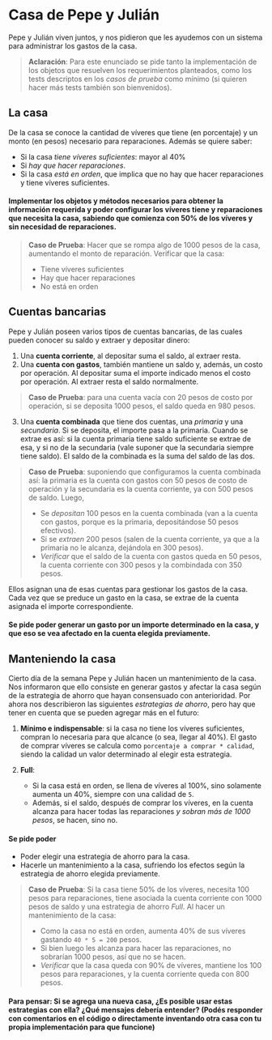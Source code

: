 # Casa de Pepe y Julián

Pepe y Julián viven juntos, y nos pidieron que les ayudemos con un sistema para administrar los gastos de la casa.

> **Aclaración**: Para este enunciado se pide tanto la implementación de los objetos que resuelven los requerimientos planteados, como los tests descriptos en los _casos de prueba_ como mínimo (si quieren hacer más tests también son bienvenidos).

## La casa
De la casa se conoce la cantidad de víveres que tiene (en porcentaje) y un monto (en pesos) necesario para reparaciones. Además se quiere saber:
- Si la casa _tiene víveres suficientes_: mayor al 40%
- Si _hay que hacer reparaciones_.
- Si la casa _está en orden_, que implica que no hay que hacer reparaciones y tiene víveres suficientes.

#### Implementar los objetos y métodos necesarios para obtener la información requerida y poder configurar los víveres tiene y reparaciones que necesita la casa, sabiendo que comienza con 50% de los víveres y sin necesidad de reparaciones.

> **Caso de Prueba**: Hacer que se rompa algo de 1000 pesos de la casa, aumentando el monto de reparación. Verificar que la casa:
> - Tiene víveres suficientes
> - Hay que hacer reparaciones
> - No está en orden

## Cuentas bancarias
Pepe y Julián poseen varios tipos de cuentas bancarias, de las cuales pueden conocer su saldo y extraer y depositar dinero:

1. Una **cuenta corriente**, al depositar suma el saldo, al extraer resta.
2. Una **cuenta con gastos**, también mantiene un saldo y, además, un costo por operación. Al depositar suma el importe indicado menos el costo por operación. Al extraer resta el saldo normalmente.
> **Caso de Prueba**: para una cuenta vacía con 20 pesos de costo por operación, si se deposita 1000 pesos, el saldo queda en 980 pesos.
3. Una **cuenta combinada** que tiene dos cuentas, una _primaria_ y una _secundaria_. Si se deposita, el importe pasa a la primaria. Cuando se extrae es así: si la cuenta primaria tiene saldo suficiente se extrae de esa, y si no de la secundaria (vale suponer que la secundaria siempre tiene saldo). El saldo de la combinada es la suma del saldo de las dos.
> **Caso de Prueba**: suponiendo que configuramos la cuenta combinada así: la primaria es la cuenta con gastos con 50 pesos de costo de operación y la secundaria es la cuenta corriente, ya con 500 pesos de saldo. Luego,
> - Se _depositan_ 100 pesos en la cuenta combinada (van a la cuenta con gastos, porque es la primaria, depositándose 50 pesos efectivos). 
> - Si se _extraen_ 200 pesos (salen de la cuenta corriente, ya que a la primaria no le alcanza, dejándola en 300 pesos).
> - _Verificar_ que el saldo de la cuenta con gastos queda en 50 pesos, la cuenta corriente con 300 pesos y la combindada con 350 pesos.

Ellos asignan una de esas cuentas para gestionar los gastos de la casa. Cada vez que se preduce un gasto en la casa, se extrae de la cuenta asignada el importe correspondiente.

#### Se pide poder generar un gasto por un importe determinado en la casa, y que eso se vea afectado en la cuenta elegida previamente.

## Manteniendo la casa
Cierto día de la semana Pepe y Julián hacen un mantenimiento de la casa. Nos informaron que ello consiste en generar gastos y afectar la casa según de la estrategia de ahorro que hayan consensuado con anterioridad. Por ahora nos describieron las siguientes _estrategias de ahorro_, pero hay que tener en cuenta que se pueden agregar más en el futuro:

1. **Mínimo e indispensable**: si la casa no tiene los víveres suficientes, compran lo necesaria para que alcance (o sea, llegar al 40%). El gasto de comprar víveres se calcula como `porcentaje a comprar * calidad`, siendo la calidad un valor determinado al elegir esta estrategia. 

1. **Full**:
	- Si la casa está en orden, se llena de víveres al 100%, sino solamente aumenta un 40%, siempre con una calidad de `5`.
	- Además, si el saldo, después de comprar los víveres, en la cuenta alcanza para hacer todas las reparaciones _y sobran más de 1000 pesos_, se hacen, sino no.

#### Se pide poder 
- Poder elegir una estrategia de ahorro para la casa.
- Hacerle un mantenimiento a la casa, sufriendo los efectos según la estrategia de ahorro elegida previamente.

> **Caso de Prueba**: Si la casa tiene 50% de los víveres, necesita 100 pesos para reparaciones, tiene asociada la cuenta corriente con 1000 pesos de saldo y una estrategia de ahorro _Full_. Al hacer un mantenimiento de la casa:
> - Como la casa no está en orden, aumenta 40% de sus víveres gastando `40 * 5 = 200` pesos.
> - Si bien luego les alcanza para hacer las reparaciones, no sobrarían 1000 pesos, así que no se hacen.
> - _Verificar_ que la casa queda con 90% de víveres, mantiene los 100 pesos para reparaciones, y la cuenta corriente queda con 800 pesos.


#### Para pensar: Si se agrega una nueva casa, ¿Es posible usar estas estrategias con ella? ¿Qué mensajes debería entender? (Podés responder con comentarios en el código o directamente inventando otra casa con tu propia implementación para que funcione)
